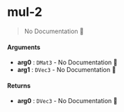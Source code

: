 # mul\-2

> No Documentation 🚧

#### Arguments

- **arg0** : `DMat3` \- No Documentation 🚧
- **arg1** : `DVec3` \- No Documentation 🚧

#### Returns

- **arg0** : `DVec3` \- No Documentation 🚧